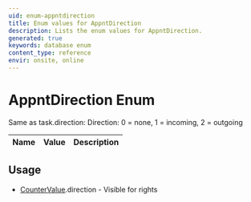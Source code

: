 ```yaml
---
uid: enum-appntdirection
title: Enum values for AppntDirection
description: Lists the enum values for AppntDirection.
generated: true
keywords: database enum
content_type: reference
envir: onsite, online
---
```


# AppntDirection Enum

Same as task.direction: Direction: 0 = none, 1 = incoming, 2 = outgoing

| Name | Value | Description |
|------|-------|-------------|

## Usage

* [CounterValue](../countervalue.md).direction - Visible for rights
